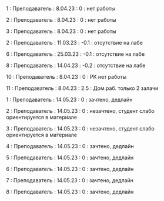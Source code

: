 1 : Преподаватель : 8.04.23 : 0 : нет работы

2 : Преподаватель : 8.04.23 : 0 : нет работы

3 : Преподаватель : 8.04.23 : 0 : нет работы

2 : Преподаватель : 11.03.23 : -0.1 : отсутствие на лабе

6 : Преподаватель : 25.03.23 : -0.1 : отсутствие на лабе

8 : Преподаватель : 14.04.23 : -0.2 : отсутствие на лабе

10 : Преподаватель : 8.04.23 : 0 : РК нет работы

11 : Преподаватель : 8.04.23 : 2.5 : Дом.раб. только 2 залачи

1 : Преподаватель : 14.05.23 : 0 : зачтено, дедлайн

2 : Преподаватель : 14.05.23 : 0 : незачтено, студент слабо ориентируется в материале

3 : Преподаватель : 14.05.23 : 0 : незачтено, студент слабо ориентируется в материале

4 : Преподаватель : 14.05.23 : 0 : зачтено, дедлайн

5 : Преподаватель : 14.05.23 : 0 : зачтено, дедлайн

6 : Преподаватель : 14.05.23 : 0 : зачтено, дедлайн

7 : Преподаватель : 14.05.23 : 0 : зачтено, дедлайн

8 : Преподаватель : 14.05.23 : 0 : зачтено, дедлайн


